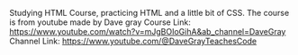 Studying HTML Course, practicing HTML and a little bit of CSS.
The course is from youtube made by Dave gray
Course Link: https://www.youtube.com/watch?v=mJgBOIoGihA&ab_channel=DaveGray
Channel Link: https://www.youtube.com/@DaveGrayTeachesCode
